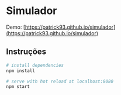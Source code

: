 # Simulador

Demo: [https://patrick93.github.io/simulador](https://patrick93.github.io/simulador)

## Instruções

``` bash
# install dependencies
npm install

# serve with hot reload at localhost:8080
npm start
```
